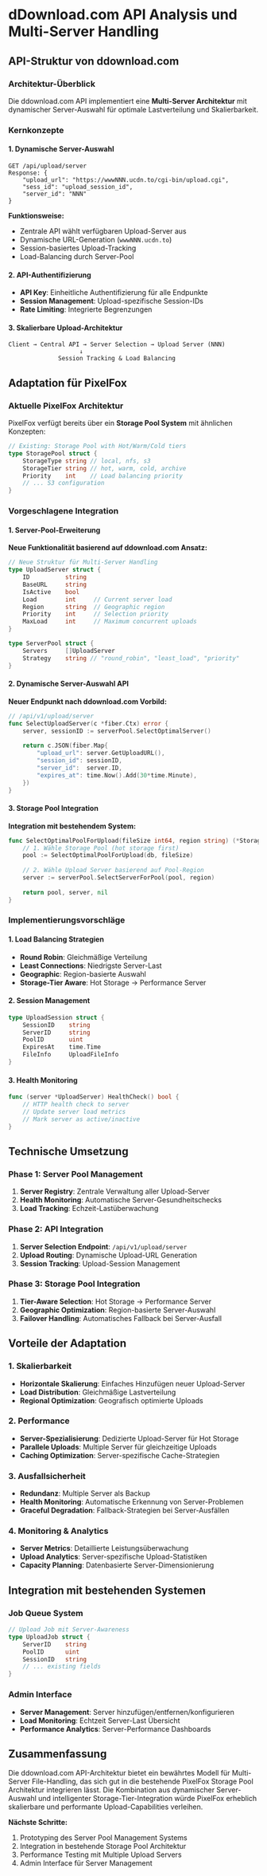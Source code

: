 # dDownload.com API Analysis und Multi-Server Handling

## API-Struktur von ddownload.com

### Architektur-Überblick
Die ddownload.com API implementiert eine **Multi-Server Architektur** mit dynamischer Server-Auswahl für optimale Lastverteilung und Skalierbarkeit.

### Kernkonzepte

#### 1. Dynamische Server-Auswahl
```
GET /api/upload/server
Response: {
    "upload_url": "https://wwwNNN.ucdn.to/cgi-bin/upload.cgi",
    "sess_id": "upload_session_id",
    "server_id": "NNN"
}
```

**Funktionsweise:**
- Zentrale API wählt verfügbaren Upload-Server aus
- Dynamische URL-Generation (`wwwNNN.ucdn.to`)
- Session-basiertes Upload-Tracking
- Load-Balancing durch Server-Pool

#### 2. API-Authentifizierung
- **API Key**: Einheitliche Authentifizierung für alle Endpunkte
- **Session Management**: Upload-spezifische Session-IDs
- **Rate Limiting**: Integrierte Begrenzungen

#### 3. Skalierbare Upload-Architektur
```
Client → Central API → Server Selection → Upload Server (NNN)
                    ↓
              Session Tracking & Load Balancing
```

## Adaptation für PixelFox

### Aktuelle PixelFox Architektur
PixelFox verfügt bereits über ein **Storage Pool System** mit ähnlichen Konzepten:

```go
// Existing: Storage Pool with Hot/Warm/Cold tiers
type StoragePool struct {
    StorageType string // local, nfs, s3
    StorageTier string // hot, warm, cold, archive
    Priority    int    // Load balancing priority
    // ... S3 configuration
}
```

### Vorgeschlagene Integration

#### 1. Server-Pool-Erweiterung
**Neue Funktionalität basierend auf ddownload.com Ansatz:**

```go
// Neue Struktur für Multi-Server Handling
type UploadServer struct {
    ID          string
    BaseURL     string
    IsActive    bool
    Load        int     // Current server load
    Region      string  // Geographic region
    Priority    int     // Selection priority
    MaxLoad     int     // Maximum concurrent uploads
}

type ServerPool struct {
    Servers     []UploadServer
    Strategy    string // "round_robin", "least_load", "priority"
}
```

#### 2. Dynamische Server-Auswahl API
**Neuer Endpunkt nach ddownload.com Vorbild:**

```go
// /api/v1/upload/server
func SelectUploadServer(c *fiber.Ctx) error {
    server, sessionID := serverPool.SelectOptimalServer()
    
    return c.JSON(fiber.Map{
        "upload_url": server.GetUploadURL(),
        "session_id": sessionID,
        "server_id":  server.ID,
        "expires_at": time.Now().Add(30*time.Minute),
    })
}
```

#### 3. Storage Pool Integration
**Integration mit bestehendem System:**

```go
func SelectOptimalPoolForUpload(fileSize int64, region string) (*StoragePool, *UploadServer, error) {
    // 1. Wähle Storage Pool (hot storage first)
    pool := SelectOptimalPoolForUpload(db, fileSize)
    
    // 2. Wähle Upload Server basierend auf Pool-Region
    server := serverPool.SelectServerForPool(pool, region)
    
    return pool, server, nil
}
```

### Implementierungsvorschläge

#### 1. Load Balancing Strategien
- **Round Robin**: Gleichmäßige Verteilung
- **Least Connections**: Niedrigste Server-Last
- **Geographic**: Region-basierte Auswahl
- **Storage-Tier Aware**: Hot Storage → Performance Server

#### 2. Session Management
```go
type UploadSession struct {
    SessionID    string
    ServerID     string
    PoolID       uint
    ExpiresAt    time.Time
    FileInfo     UploadFileInfo
}
```

#### 3. Health Monitoring
```go
func (server *UploadServer) HealthCheck() bool {
    // HTTP health check to server
    // Update server load metrics
    // Mark server as active/inactive
}
```

## Technische Umsetzung

### Phase 1: Server Pool Management
1. **Server Registry**: Zentrale Verwaltung aller Upload-Server
2. **Health Monitoring**: Automatische Server-Gesundheitschecks
3. **Load Tracking**: Echzeit-Lastüberwachung

### Phase 2: API Integration
1. **Server Selection Endpoint**: `/api/v1/upload/server`
2. **Upload Routing**: Dynamische Upload-URL Generation
3. **Session Tracking**: Upload-Session Management

### Phase 3: Storage Pool Integration
1. **Tier-Aware Selection**: Hot Storage → Performance Server
2. **Geographic Optimization**: Region-basierte Server-Auswahl
3. **Failover Handling**: Automatisches Fallback bei Server-Ausfall

## Vorteile der Adaptation

### 1. Skalierbarkeit
- **Horizontale Skalierung**: Einfaches Hinzufügen neuer Upload-Server
- **Load Distribution**: Gleichmäßige Lastverteilung
- **Regional Optimization**: Geografisch optimierte Uploads

### 2. Performance
- **Server-Spezialisierung**: Dedizierte Upload-Server für Hot Storage
- **Parallele Uploads**: Multiple Server für gleichzeitige Uploads
- **Caching Optimization**: Server-spezifische Cache-Strategien

### 3. Ausfallsicherheit
- **Redundanz**: Multiple Server als Backup
- **Health Monitoring**: Automatische Erkennung von Server-Problemen
- **Graceful Degradation**: Fallback-Strategien bei Server-Ausfällen

### 4. Monitoring & Analytics
- **Server Metrics**: Detaillierte Leistungsüberwachung
- **Upload Analytics**: Server-spezifische Upload-Statistiken
- **Capacity Planning**: Datenbasierte Server-Dimensionierung

## Integration mit bestehenden Systemen

### Job Queue System
```go
// Upload Job mit Server-Awareness
type UploadJob struct {
    ServerID    string
    PoolID      uint
    SessionID   string
    // ... existing fields
}
```

### Admin Interface
- **Server Management**: Server hinzufügen/entfernen/konfigurieren
- **Load Monitoring**: Echtzeit Server-Last Übersicht
- **Performance Analytics**: Server-Performance Dashboards

## Zusammenfassung

Die ddownload.com API-Architektur bietet ein bewährtes Modell für Multi-Server File-Handling, das sich gut in die bestehende PixelFox Storage Pool Architektur integrieren lässt. Die Kombination aus dynamischer Server-Auswahl und intelligenter Storage-Tier-Integration würde PixelFox erheblich skalierbare und performante Upload-Capabilities verleihen.

**Nächste Schritte:**
1. Prototyping des Server Pool Management Systems
2. Integration in bestehende Storage Pool Architektur  
3. Performance Testing mit Multiple Upload Servers
4. Admin Interface für Server Management
